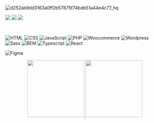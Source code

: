 ![d252ab9dd3163a0ff2b57875f74bdb51a44e4c77_hq](https://pa1.narvii.com/6490/d252ab9dd3163a0ff2b57875f74bdb51a44e4c77_hq.gif)

<p align="left">
  <a href="https://www.instagram.com/david1.jpg/" alt="Instagram">
  <img src="https://img.shields.io/badge/-Instagram-DF0174?style=for-the-badge&logo=instagram&logoColor=white&link=https://www.instagram.com/david1.jpg/"/></a>
  
  <a href="https://www.linkedin.com/in/davidrappa1" alt="Linkedin">
  <img src="https://img.shields.io/badge/-Linkedin-0e76a8?style=for-the-badge&logo=Linkedin&logoColor=white&link=https://www.linkedin.com/in/davidrappa1" /></a>

  <a href="https://www.facebook.com/davidcristianRX/" alt="Facebook">
  <img src="https://img.shields.io/badge/-Facebook-3b5998?style=for-the-badge&logo=facebook&logoColor=white&link=https://www.facebook.com/davidcristianRX/"/></a>
</p>

<br>


![HTML](https://img.shields.io/badge/-HTML-494649?logo=HTML5&style=for-the-badge)
![CSS](https://img.shields.io/badge/-CSS-494649?logo=CSS3&style=for-the-badge)
![JavaScript](https://img.shields.io/badge/-JavaScript-494649?logo=JavaScript&style=for-the-badge)
![PHP](https://img.shields.io/badge/-PHP-494649?logo=PHP&style=for-the-badge)
![Woocommerce](https://img.shields.io/badge/-Woocommerce-494649?logo=Woocommerce&style=for-the-badge)
![Wordpress](https://img.shields.io/badge/-Wordpress-494649?logo=Wordpress&style=for-the-badge)
![Sass](https://img.shields.io/badge/-Sass-494649?logo=Sass&style=for-the-badge)
![BEM](https://img.shields.io/badge/-BEM-494649?logo=BEM&style=for-the-badge)
![Typescript](https://img.shields.io/badge/-Typescript-494649?logo=Typescript&style=for-the-badge)
![React](https://img.shields.io/badge/-React-494649?style=for-the-badge&logo=React)

![Figma](https://img.shields.io/badge/-Figma-494649?logo=Figma&style=for-the-badge)
<br>

<div align="center">
  <a href="https://github.com/davidrappa">
    <img height="180em" src="https://github-readme-stats.vercel.app/api?username=davidrappa&show_icons=true&theme=dracula&include_all_commits=true&count_private=true"/>
    <img height="180em" src="https://github-readme-stats.vercel.app/api/top-langs/?username=davidrappa&layout=compact&langs_count=7&theme=dracula"/>
   </a>
</div>


